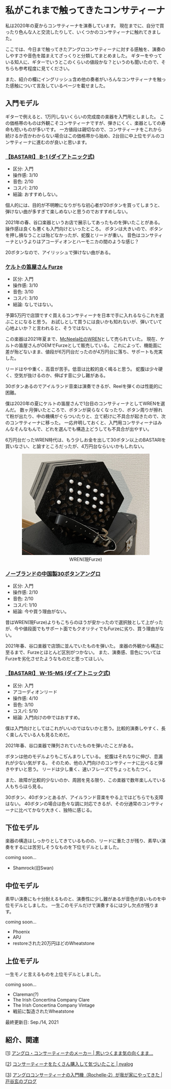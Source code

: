 # 私がこれまで触ってきたコンサティーナ
私は2020年の夏からコンサティーナを演奏しています。
現在までに、自分で買ったり色んな人と交流したりして、いくつかのコンサティーナに触れてきました。

ここでは、今日まで触ってきたアングロコンサティーナに対する感触を、演奏のしやすさや音色を踏まえてざっくりと分類してまとめました。
ギターをやっている知人に、ギターでいうとこのくらいの値段かな？というのも聞いたので、そちらも参考程度に見てください。

また、紹介の欄にイングリッシュ含め他の奏者がいろんなコンサティーナを触った感触について言及しているページを載せました。

## 入門モデル
ギターで例えると、1万円しないくらいの完成度の楽器を入門用としました。
この価格帯のものは外観こそコンサティーナですが、弾きにくく、楽器としての寿命も短いものが多いです。
一方値段は親切なので、コンサティーナをこれから続けるか否かわからない場合はこの価格帯から始め、2台目に中上位モデルのコンサティーナに進むのが良いと思います。

### [【BASTARI】 B-1 (ダイアトニック式)](https://shop.taniguchi-gakki.jp/products/detail.php?product_id=123)
- 区分: 入門
- 操作感: 3/10
- 音色: 2/10
- コスパ: 2/10
- 結論: おすすめしない。

個人的には、目的が不明瞭になりがちな初心者が20ボタンを買ってしまうと、弾けない曲が多すぎて楽しめないと思うのでおすすめしない。

2021年の春、谷口楽器というお店で展示してあったものを弾いたことがある。
操作感は良くも悪くも入門向けといったところ。
ボタンは大きいので、ボタンを押し損なうことは殆どなかったが、蛇腹とリードが重い。
音色はコンサティーナというよりはアコーディオンとハーモニカの間のような感じ？

20ボタンなので、アイリッシュで弾けない曲がある。

### [ケルトの笛屋さん Furze](https://celtnofue.com/items/detail.html?id=1323)
- 区分: 入門
- 操作感: 3/10
- 音色: 3/10
- コスパ: 3/10
- 結論: なしではない。

予算5万円で店頭ですぐ買えるコンサティーナを日本で手に入れるならこれを選ぶことになると思う。
お試しとして買うには良いかも知れないが、弾いていて心地よいか？と言われると、そうではない。

この楽器は2021年夏まで、[McNeela社のWREN](https://mcneelamusic.com/concertinas/new-improved-the-wren-anglo-concertina-2/)として売られていた。
現在、ケルトの笛屋さんがOEMでFurzeとして販売している。
これによって、機能面に差が殆どないまま、値段が6万円台だったのが4万円台に落ち、サポートも充実した。

リードはやや重く、高音が苦手。低音は比較的良く鳴ると思う。
蛇腹は少々硬く、空気が抜けるのか、伸ばす音に少し難がある。

30ボタンあるのでアイルランド音楽は演奏できるが、Reelを弾くのは性能的に困難。

僕は2020年の夏にケルトの笛屋さんで1台目のコンサティーナとしてWRENを選んだ。
数ヶ月弾いたところで、ボタンが戻らなくなったり、ボタン周りが擦れて粉が出たり、中の機構がぐらついたりと、立て続けに不具合が起きたので、次のコンサティーナに移った。
一応弁明しておくと、入門用コンサティーナはみんなそんなもんで、どれを選んでも構造上どうしても不具合が出やすい。

6万円台だったWREN時代は、もう少しお金を出して30ボタン以上のBASTARIを買いなさい、と諭すところだったが、4万円台ならいいかもしれない。

<div align="center"><img alt="Concertinaの写真" src="../img/WREN_concertina.jpg" width="400"><br>WREN(現Furze)</div>

### [ノーブランドの中国製30ボタンアングロ](https://shop.taniguchi-gakki.jp/products/detail.php?product_id=6101)
- 区分: 入門
- 操作感: 2/10
- 音色: 2/10
- コスパ: 1/10
- 結論: 今や買う理由がない。

昔はWREN(現Furze)よりもこちらのほうが安かったので選択肢として上がったが、今や値段面でもサポート面でもクオリティでもFurzeに劣り、買う理由がない。

2021年春、谷口楽器で店頭に並んでいたものを弾いた。
楽器の外観から構造に至るまで、Furzeとほとんど区別がつかない。
また、演奏感、音色についてはFurzeを劣化させたようなものだと思ってほしい。

### [【BASTARI】 W-15-MS (ダイアトニック式)](https://shop.taniguchi-gakki.jp/products/detail.php?product_id=4310)
- 区分: 入門
- アコーディオンリード
- 操作感: 4/10
- 音色: 3/10
- コスパ: 5/10
- 結論: 入門向けの中ではおすすめ。

僕は入門向けとしてはこれがいいのではないかと思う。比較的演奏しやすく、長く楽しんでいる人も見るためだ。

2021年春、谷口楽器で陳列されていたものを弾いたことがある。

ボタンは他のモデルよりもこぢんまりしている。
蛇腹はそれなりに伸び、息漏れが少ない気がする。
そのため、他の入門向けのコンサティーナに比べると弾きやすいと思う。
リードは少し重く、速いフレーズでちょっともたつく。

また、故障が比較的少ないのか、周囲を見る限り、この楽器で数年楽しんでいる人もちらほら見る。

30ボタン、40ボタンとあるが、アイルランド音楽をやる上ではどちらでも支障はない。
40ボタンの場合は色々な調に対応できるが、その分通常のコンサティーナに比べてかなり大きく、独特に感じる。

## 下位モデル
楽器の構造はしっかりとしてきているものの、リードに重たさが残り、素早い演奏をするには苦労しそうなものを下位モデルとしました。

coming soon...
- Shamrock(旧Swan)

## 中位モデル
素早い演奏にも十分耐えるものと、演奏性に少し難があるが音色が良いものを中位モデルとしました。
一生このモデルだけで演奏するには少し欠点が残ります。

coming soon...
- Phoenix
- APJ
- restoreされた20万円ほどのWheatstone

## 上位モデル
一生モノと言えるものを上位モデルとしました。

coming soon...
- Clareman(?)
- The Irish Concertina Company Clare
- The Irish Concertina Company Vintage
- 戦前に製造されたWheatstone

最終更新日: Sep./14, 2021

## 紹介、関連
[[1]] [アングロ・コンサーティーナのメーカー \| 思いつくまま気の向くまま...][1]

[[2]] [コンサーティーナをたくさん購入して気づいたこと \| nyalog][2]

[[3]] [アングロコンサーティーナの入門機（Rochelle-2）が我が家にやってきた \| 戸谷玄のブログ][3]

[1]: http://irish.cocolog-nifty.com/blog/2015/05/post-5cf2.html
[2]: https://shiro-neko.net/blog/2021/03/03/buying-a-concertina/
[3]: https://gtotani.cocolog-nifty.com/blog/2021/07/post-612ea7.html